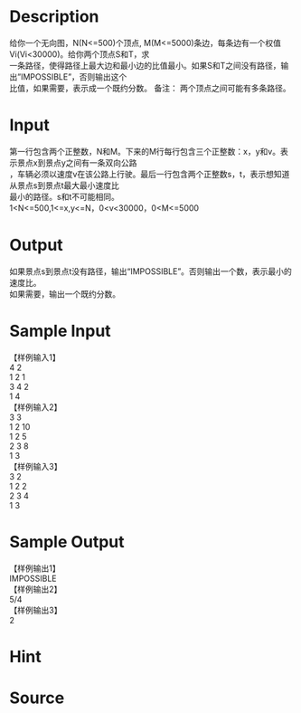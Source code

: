 
# Description

<div class="content"><div>给你一个无向图，N(N&lt;=500)个顶点, M(M&lt;=5000)条边，每条边有一个权值Vi(Vi&lt;30000)。给你两个顶点S和T，求</div>
<div>一条路径，使得路径上最大边和最小边的比值最小。如果S和T之间没有路径，输出”IMPOSSIBLE”，否则输出这个</div>
<div>比值，如果需要，表示成一个既约分数。 备注： 两个顶点之间可能有多条路径。</div></div>

# Input

<div class="content"><div>第一行包含两个正整数，N和M。下来的M行每行包含三个正整数：x，y和v。表示景点x到景点y之间有一条双向公路</div>
<div>，车辆必须以速度v在该公路上行驶。最后一行包含两个正整数s，t，表示想知道从景点s到景点t最大最小速度比</div>
<div>最小的路径。s和t不可能相同。</div>
<div>1&lt;N&lt;=500,1&lt;=x,y&lt;=N，0&lt;v&lt;30000，0&lt;M&lt;=5000</div></div>

# Output

<div class="content"><div>如果景点s到景点t没有路径，输出“IMPOSSIBLE”。否则输出一个数，表示最小的速度比。</div>
<div>如果需要，输出一个既约分数。</div></div>

# Sample Input

<div class="content"><span class="sampledata">【样例输入1】<br/>
4 2<br/>
1 2 1<br/>
3 4 2<br/>
1 4<br/>
【样例输入2】<br/>
3 3<br/>
1 2 10<br/>
1 2 5<br/>
2 3 8<br/>
1 3<br/>
【样例输入3】<br/>
3 2<br/>
1 2 2<br/>
2 3 4<br/>
1 3</span></div>

# Sample Output

<div class="content"><span class="sampledata">【样例输出1】<br/>
IMPOSSIBLE<br/>
【样例输出2】<br/>
5/4<br/>
【样例输出3】<br/>
2</span></div>

# Hint

<div class="content"><p></p></div>

# Source

<div class="content"><p><a href="problemset.php?search="></a></p></div>

